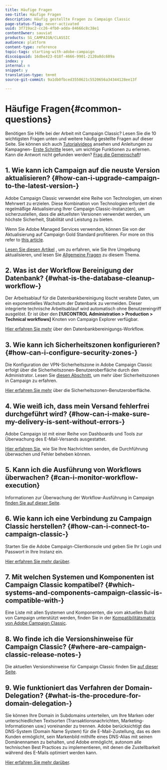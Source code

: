 ```yaml
---
title: Häufige Fragen
seo-title: Häufige Fragen
description: Häufig gestellte Fragen zu Campaign Classic
page-status-flag: never-activated
uuid: 3f719ac2-cc26-4fb0-adda-84666c8c38e1
contentOwner: sauviat
products: SG_CAMPAIGN/CLASSIC
audience: platform
content-type: reference
topic-tags: starting-with-adobe-campaign
discoiquuid: 16dbe423-018f-4666-9901-2120a8dc609a
index: y
internal: n
snippet: y
translation-type: tm+mt
source-git-commit: 9a1db0fbced3550621c5520656a34344128ee13f

---
```



# Häufige Fragen{#common-questions}

Benötigen Sie Hilfe bei der Arbeit mit Campaign Classic? Lesen Sie die 10 wichtigsten Fragen unten und weitere häufig gestellte Fragen auf dieser Seite. Sie können sich auch [Tutorialvideos](https://docs.adobe.com/content/help/en/campaign-learn/campaign-classic-tutorials/overview.html) ansehen und Anleitungen zu Kampagnen- [Erste Schritte](../../platform/using/tutorials.md#step-by-step-guides) lesen, um wichtige Funktionen zu erlernen. Kann die Antwort nicht gefunden werden? [Frag die Gemeinschaft](https://forums.adobe.com/community/experience-cloud/marketing-cloud/campaign)!

## 1. Wie kann ich Campaign auf die neuste Version aktualisieren? {#how-can-i-upgrade-campaign-to-the-latest-version-}

Adobe Campaign Classic verwendet eine Reihe von Technologien, um einen Mehrwert zu erzielen. Diese Kombination von Technologien erfordert die regelmäßige Aktualisierung Ihrer Campaign Classic-Instanz(en), um sicherzustellen, dass die aktuellsten Versionen verwendet werden, um höchste Sicherheit, Stabilität und Leistung zu bieten.

Wenn Sie Adobe Managed Services verwenden, können Sie von der Aktualisierung auf Campaign Gold Standard profitieren. For more on this refer to [this article](https://helpx.adobe.com/campaign/kb/gold-standard.html).

[Lesen Sie diesen Artikel](https://helpx.adobe.com/campaign/kb/acc-build-upgrade.html) , um zu erfahren, wie Sie Ihre Umgebung aktualisieren, und lesen Sie [Allgemeine Fragen](https://helpx.adobe.com/campaign/kb/build-upgrade-faq.html) zu diesem Thema.

## 2. Was ist der Workflow Bereinigung der Datenbank? {#what-is-the-database-cleanup-workflow-}

Der Arbeitsablauf für die Datenbankbereinigung löscht veraltete Daten, um ein exponentielles Wachstum der Datenbank zu vermeiden. Dieser integrierte technische Arbeitsablauf wird automatisch ohne Benutzereingriff ausgelöst. Er ist über den **[!UICONTROL Administration > Production > Technical workflows]** Knoten von Campaign Explorer verfügbar.

[Hier erfahren Sie mehr](../../production/using/database-cleanup-workflow.md) über den Datenbankbereinigungs-Workflow.

## 3. Wie kann ich Sicherheitszonen konfigurieren? {#how-can-i-configure-security-zones-}

Die Konfiguration der VPN-Sicherheitszone in Adobe Campaign Classic erfolgt über die Sicherheitszonen-Benutzeroberfläche durch den Administrator. Lesen Sie [diesen Abschnitt](../../installation/using/configuring-campaign-server.md#defining-security-zones), um mehr über Sicherheitszonen in Campaign zu erfahren.

[Hier erfahren Sie mehr](https://helpx.adobe.com/campaign/kb/configuring-security-zones-self-service.html) über die Sicherheitszonen-Benutzeroberfläche.

## 4. Wie weiß ich, dass mein Versand fehlerfrei durchgeführt wird? {#how-can-i-make-sure-my-delivery-is-sent-without-errors-}

Adobe Campaign ist mit einer Reihe von Dashboards und Tools zur Überwachung des E-Mail-Versands ausgestattet.

[Hier erfahren Sie](../../delivery/using/monitoring-a-delivery.md), wie Sie Ihre Nachrichten senden, die Durchführung überwachen und Fehler beheben können.

## 5. Kann ich die Ausführung von Workflows überwachen? {#can-i-monitor-workflow-execution}

Informationen zur Überwachung der Workflow-Ausführung in Campaign [finden Sie auf dieser Seite](../../workflow/using/executing-a-workflow.md).

## 6. Wie kann ich eine Verbindung zu Campaign Classic herstellen? {#how-can-i-connect-to-campaign-classic-}

Starten Sie die Adobe Campaign-Clientkonsole und geben Sie Ihr Login und Passwort in Ihre Instanz ein.

[Hier erfahren Sie mehr darüber](../../platform/using/launching-adobe-campaign.md).

## 7. Mit welchen Systemen und Komponenten ist Campaign Classic kompatibel? {#which-systems-and-components-campaign-classic-is-compatible-with-}

Eine Liste mit allen Systemen und Komponenten, die vom aktuellen Build von Campaign unterstützt werden, finden Sie in der [Kompatibilitätsmatrix von Adobe Campaign Classic](https://helpx.adobe.com/campaign/kb/compatibility-matrix.html).

## 8. Wo finde ich die Versionshinweise für Campaign Classic? {#where-are-campaign-classic-release-notes-}

Die aktuellen Versionshinweise für Campaign Classic finden Sie [auf dieser Seite](https://docs.adobe.com/content/help/en/campaign-classic/using/release-notes/latest-release.html).

## 9. Wie funktioniert das Verfahren der Domain-Delegation? {#what-is-the-procedure-for-domain-delegation-}

Sie können Ihre Domain in Subdomains unterteilen, um Ihre Marken oder unterschiedlichen Textsorten (Transaktionsnachrichten, Marketing-Informationen usw.) voreinander zu trennen.
Adobe berücksichtigt das DNS-System (Domain Name System) für die E-Mail-Zustellung, das es dem Kunden ermöglicht, sein Markenbild mithilfe eines DNS-Alias mit seinen Domänennamen zu behalten, und Adobe ermöglicht, autonom alle technischen Best Practices zu implementieren, mit denen die Zustellbarkeit während des E-Mails optimiert werden kann.

[Hier erfahren Sie mehr darüber](https://helpx.adobe.com/campaign/kb/domain-name-delegation.html).

